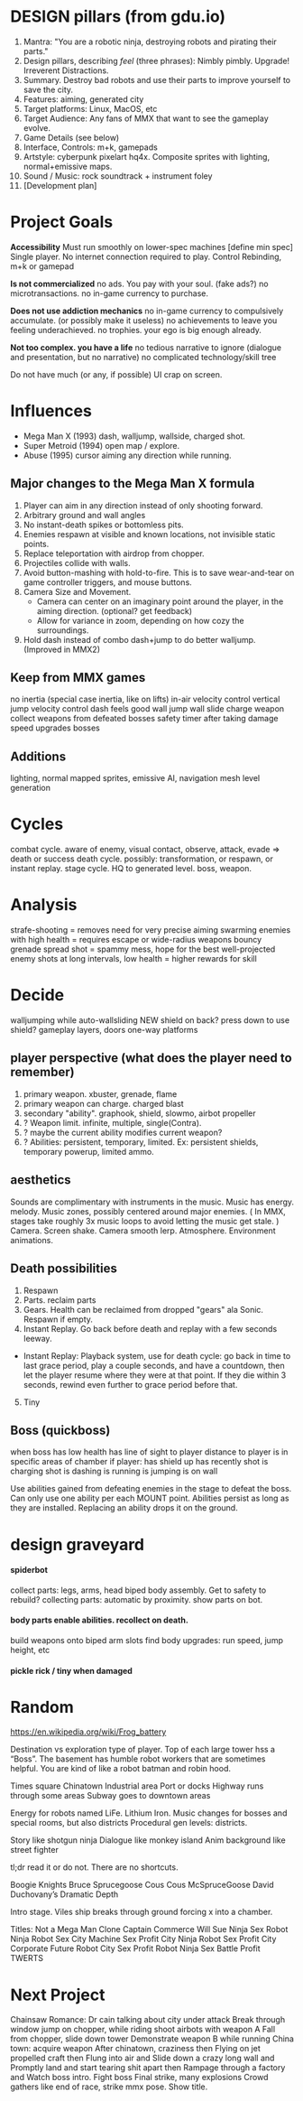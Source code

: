 

# DESIGN pillars (from gdu.io)
1. Mantra:  "You are a robotic ninja, destroying robots and pirating their parts."
1. Design pillars, describing *feel* (three phrases):  Nimbly pimbly. Upgrade! Irreverent Distractions.
2. Summary. Destroy bad robots and use their parts to improve yourself to save the city.
3. Features: aiming, generated city
4. Target platforms: Linux, MacOS, etc
5. Target Audience: Any fans of MMX that want to see the gameplay evolve.
6. Game Details (see below)
7. Interface, Controls: m+k, gamepads
8. Artstyle: cyberpunk pixelart hq4x. Composite sprites with lighting, normal+emissive maps.
9. Sound / Music: rock soundtrack + instrument foley
10. [Development plan]


# Project Goals

**Accessibility**
Must run smoothly on lower-spec machines [define min spec]
Single player. No internet connection required to play.
Control Rebinding, m+k or gamepad

**Is not commercialized**
no ads. You pay with your soul. (fake ads?)
no microtransactions.
no in-game currency to purchase.

**Does not use addiction mechanics**
no in-game currency to compulsively accumulate. (or possibly make it useless)
no achievements to leave you feeling underachieved.
no trophies. your ego is big enough already.

**Not too complex. you have a life**
no tedious narrative to ignore (dialogue and presentation, but no narrative)
no complicated technology/skill tree

Do not have much (or any, if possible) UI crap on screen.



# Influences
* Mega Man X (1993) dash, walljump, wallside, charged shot.
* Super Metroid (1994) open map / explore.
* Abuse (1995) cursor aiming any direction while running.

## Major changes to the Mega Man X formula
1. Player can aim in any direction instead of only shooting forward.
1. Arbitrary ground and wall angles
1. No instant-death spikes or bottomless pits.
1. Enemies respawn at visible and known locations, not invisible static points.
1. Replace teleportation with airdrop from chopper.
1. Projectiles collide with walls.
1. Avoid button-mashing with hold-to-fire. This is to save wear-and-tear on game controller triggers, and mouse buttons.
1. Camera Size and Movement.
    * Camera can center on an imaginary point around the player, in the aiming direction. (optional? get feedback)
    * Allow for variance in zoom, depending on how cozy the surroundings.
1. Hold dash instead of combo dash+jump to do better walljump. (Improved in MMX2)


## Keep from MMX games
no inertia (special case inertia, like on lifts)
in-air velocity control
vertical jump velocity control
dash feels good
wall jump
wall slide
charge weapon
collect weapons from defeated bosses
safety timer after taking damage
speed upgrades
bosses

## Additions
lighting, normal mapped sprites, emissive
AI, navigation mesh
level generation


# Cycles
combat cycle. aware of enemy, visual contact, observe, attack, evade => death or success
death cycle. possibly: transformation, or respawn, or instant replay.
stage cycle. HQ to generated level. boss, weapon.




# Analysis
strafe-shooting = removes need for very precise aiming
swarming enemies with high health = requires escape or wide-radius weapons
bouncy grenade spread shot = spammy mess, hope for the best
well-projected enemy shots at long intervals, low health = higher rewards for skill

# Decide
walljumping while auto-wallsliding
NEW shield on back? press down to use shield?
gameplay layers, doors
one-way platforms


## player perspective (what does the player need to remember)
1. primary weapon. xbuster, grenade, flame
1. primary weapon can charge. charged blast
1. secondary "ability". graphook, shield, slowmo, airbot propeller
1. ? Weapon limit. infinite, multiple, single(Contra).
1. ? maybe the current ability modifies current weapon?
1. ? Abilities: persistent, temporary, limited. Ex: persistent shields, temporary powerup, limited ammo.


## aesthetics
Sounds are complimentary with instruments in the music.
Music has energy. melody.
Music zones, possibly centered around major enemies. ( In MMX, stages take roughly 3x music loops to avoid letting the music get stale. )
Camera. Screen shake. Camera smooth lerp.
Atmosphere. Environment animations.


## Death possibilities
1. Respawn
2. Parts. reclaim parts
3. Gears. Health can be reclaimed from dropped "gears" ala Sonic. Respawn if empty.
4. Instant Replay. Go back before death and replay with a few seconds leeway.
- Instant Replay: Playback system, use for death cycle:  go back in time to last grace period, play a couple seconds, and have a countdown, 
	then let the player resume where they were at that point. If they die within 3 seconds, rewind even further to grace period before that.
5. Tiny


## Boss (quickboss)
when boss has low health
has line of sight to player
distance to player
is in specific areas of chamber
if player:
	has shield up
	has recently shot
	is charging shot
	is dashing
	is running
	is jumping
	is on wall



Use abilities gained from defeating enemies in the stage to defeat the boss.
Can only use one ability per each MOUNT point. Abilities persist as long as they are installed. Replacing an ability drops it on the ground.

# design graveyard
#### spiderbot
collect parts: legs, arms, head
biped body assembly. Get to safety to rebuild?
collecting parts: automatic by proximity. show parts on bot.

#### body parts enable abilities. recollect on death.
build weapons onto biped arm slots
find body upgrades: run speed, jump height, etc

#### pickle rick / tiny when damaged



# Random
https://en.wikipedia.org/wiki/Frog_battery

Destination vs exploration type of player. 
Top of each large tower hss a “Boss”. 
The basement has humble robot workers that are sometimes helpful. 
You are kind of like a robot batman and robin hood. 

Times square
Chinatown
Industrial area
Port or docks
Highway runs through some areas
Subway goes to downtown areas


Energy for robots named LiFe. Lithium Iron.
Music changes for bosses and special rooms, but also districts
Procedural gen levels: districts.

Story like shotgun ninja
Dialogue like monkey island 
Anim background like street fighter 

tl;dr read it or do not. There are no shortcuts.

Boogie Knights
Bruce Sprucegoose 
Cous Cous McSpruceGoose
David Duchovany’s Dramatic Depth

Intro stage. 
Viles ship breaks through ground forcing x into a chamber. 

Titles:
Not a Mega Man Clone
Captain Commerce Will Sue
Ninja Sex Robot
Ninja Robot Sex City
Machine Sex Profit City
Ninja Robot Sex Profit City
Corporate Future Robot City Sex Profit
Robot Ninja Sex Battle Profit
TWERTS

# Next Project
Chainsaw Romance:
Dr cain talking about city under attack
Break through window jump on chopper, while riding shoot airbots with weapon A
Fall from chopper, slide down tower
Demonstrate weapon B while running
China town: acquire weapon
After chinatown, craziness then
Flying on jet propelled craft then
Flung into air and
Slide down a crazy long wall and
Promptly land and start tearing shit apart then
Rampage through a factory and
Watch boss intro.
Fight boss
Final strike, many explosions 
Crowd gathers like end of race, strike mmx pose. Show title.



